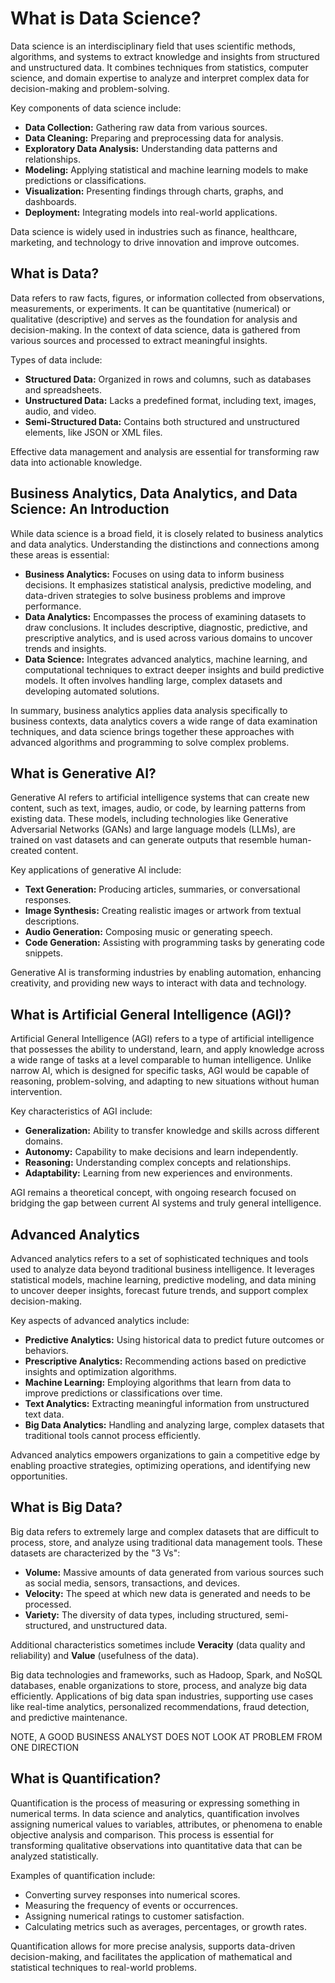 # What is Data Science?

Data science is an interdisciplinary field that uses scientific methods, algorithms, and systems to extract knowledge and insights from structured and unstructured data. It combines techniques from statistics, computer science, and domain expertise to analyze and interpret complex data for decision-making and problem-solving.

Key components of data science include:

- **Data Collection:** Gathering raw data from various sources.
- **Data Cleaning:** Preparing and preprocessing data for analysis.
- **Exploratory Data Analysis:** Understanding data patterns and relationships.
- **Modeling:** Applying statistical and machine learning models to make predictions or classifications.
- **Visualization:** Presenting findings through charts, graphs, and dashboards.
- **Deployment:** Integrating models into real-world applications.

Data science is widely used in industries such as finance, healthcare, marketing, and technology to drive innovation and improve outcomes.


## What is Data?

Data refers to raw facts, figures, or information collected from observations, measurements, or experiments. It can be quantitative (numerical) or qualitative (descriptive) and serves as the foundation for analysis and decision-making. In the context of data science, data is gathered from various sources and processed to extract meaningful insights.

Types of data include:

- **Structured Data:** Organized in rows and columns, such as databases and spreadsheets.
- **Unstructured Data:** Lacks a predefined format, including text, images, audio, and video.
- **Semi-Structured Data:** Contains both structured and unstructured elements, like JSON or XML files.

Effective data management and analysis are essential for transforming raw data into actionable knowledge.


## Business Analytics, Data Analytics, and Data Science: An Introduction

While data science is a broad field, it is closely related to business analytics and data analytics. Understanding the distinctions and connections among these areas is essential:

- **Business Analytics:** Focuses on using data to inform business decisions. It emphasizes statistical analysis, predictive modeling, and data-driven strategies to solve business problems and improve performance.
- **Data Analytics:** Encompasses the process of examining datasets to draw conclusions. It includes descriptive, diagnostic, predictive, and prescriptive analytics, and is used across various domains to uncover trends and insights.
- **Data Science:** Integrates advanced analytics, machine learning, and computational techniques to extract deeper insights and build predictive models. It often involves handling large, complex datasets and developing automated solutions.

In summary, business analytics applies data analysis specifically to business contexts, data analytics covers a wide range of data examination techniques, and data science brings together these approaches with advanced algorithms and programming to solve complex problems.


## What is Generative AI?

Generative AI refers to artificial intelligence systems that can create new content, such as text, images, audio, or code, by learning patterns from existing data. These models, including technologies like Generative Adversarial Networks (GANs) and large language models (LLMs), are trained on vast datasets and can generate outputs that resemble human-created content.

Key applications of generative AI include:

- **Text Generation:** Producing articles, summaries, or conversational responses.
- **Image Synthesis:** Creating realistic images or artwork from textual descriptions.
- **Audio Generation:** Composing music or generating speech.
- **Code Generation:** Assisting with programming tasks by generating code snippets.

Generative AI is transforming industries by enabling automation, enhancing creativity, and providing new ways to interact with data and technology.

## What is Artificial General Intelligence (AGI)?

Artificial General Intelligence (AGI) refers to a type of artificial intelligence that possesses the ability to understand, learn, and apply knowledge across a wide range of tasks at a level comparable to human intelligence. Unlike narrow AI, which is designed for specific tasks, AGI would be capable of reasoning, problem-solving, and adapting to new situations without human intervention.

Key characteristics of AGI include:

- **Generalization:** Ability to transfer knowledge and skills across different domains.
- **Autonomy:** Capability to make decisions and learn independently.
- **Reasoning:** Understanding complex concepts and relationships.
- **Adaptability:** Learning from new experiences and environments.

AGI remains a theoretical concept, with ongoing research focused on bridging the gap between current AI systems and truly general intelligence.

## Advanced Analytics

Advanced analytics refers to a set of sophisticated techniques and tools used to analyze data beyond traditional business intelligence. It leverages statistical models, machine learning, predictive modeling, and data mining to uncover deeper insights, forecast future trends, and support complex decision-making.

Key aspects of advanced analytics include:

- **Predictive Analytics:** Using historical data to predict future outcomes or behaviors.
- **Prescriptive Analytics:** Recommending actions based on predictive insights and optimization algorithms.
- **Machine Learning:** Employing algorithms that learn from data to improve predictions or classifications over time.
- **Text Analytics:** Extracting meaningful information from unstructured text data.
- **Big Data Analytics:** Handling and analyzing large, complex datasets that traditional tools cannot process efficiently.

Advanced analytics empowers organizations to gain a competitive edge by enabling proactive strategies, optimizing operations, and identifying new opportunities.


## What is Big Data?

Big data refers to extremely large and complex datasets that are difficult to process, store, and analyze using traditional data management tools. These datasets are characterized by the "3 Vs":

- **Volume:** Massive amounts of data generated from various sources such as social media, sensors, transactions, and devices.
- **Velocity:** The speed at which new data is generated and needs to be processed.
- **Variety:** The diversity of data types, including structured, semi-structured, and unstructured data.

Additional characteristics sometimes include **Veracity** (data quality and reliability) and **Value** (usefulness of the data).

Big data technologies and frameworks, such as Hadoop, Spark, and NoSQL databases, enable organizations to store, process, and analyze big data efficiently. Applications of big data span industries, supporting use cases like real-time analytics, personalized recommendations, fraud detection, and predictive maintenance.

NOTE, A GOOD BUSINESS ANALYST DOES NOT LOOK AT PROBLEM FROM ONE DIRECTION

## What is Quantification?

Quantification is the process of measuring or expressing something in numerical terms. In data science and analytics, quantification involves assigning numerical values to variables, attributes, or phenomena to enable objective analysis and comparison. This process is essential for transforming qualitative observations into quantitative data that can be analyzed statistically.

Examples of quantification include:

- Converting survey responses into numerical scores.
- Measuring the frequency of events or occurrences.
- Assigning numerical ratings to customer satisfaction.
- Calculating metrics such as averages, percentages, or growth rates.

Quantification allows for more precise analysis, supports data-driven decision-making, and facilitates the application of mathematical and statistical techniques to real-world problems.